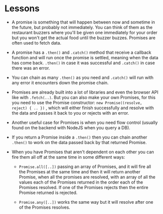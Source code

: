 # Lessons

- A promise is something that will happen between now and sometime in the future, but probably not immediately. You can think of them as the restaurant buzzers where you'll be given one immediately for your order but you won't get the actual food until the buzzer buzzes. Promises are often used to fetch data.

- A promise has a `.then()` and `.catch()` method that receive a callback function and will run once the promise is settled, meaning when the data has come back. `.then()` in case it was successful and `.catch()` in case there was an error.

- You can chain as many `.then()` as you need and `.catch()` will run with any error it encounters down the promise chain.

- Promises are already built into a lot of libraries and even the browser API like with `.fetch(..)`. But you can also make your own Promises, for this you need to use the Promise constructor: `new Promise((resolve, reject) { .. })` , which will either finish successfully and resolve with the data and passes it back to you or rejects with an error.

- Another useful case for Promises is when you need flow control (usually found on the backend with NodeJS when you query a DB).

- If you return a Promise inside a `.then()` then you can chain another `.then()` to work on the data passed back by that returned Promise.

- When you have Promises that aren't dependent on each other you can fire them all off at the same time in some different ways:

  - `Promise.all([..])` passing an array of Promises, and it will fire all the Promises at the same time and then it will return another Promise, when all the promises are resolved, with an array of all the values each of the Promises returned in the order each of the Promises resolved. If one of the Promises rejects then the entire Promise returned is rejected.

  - `Promise.any([..])` works the same way but it will resolve after one of the Promises resolves.
